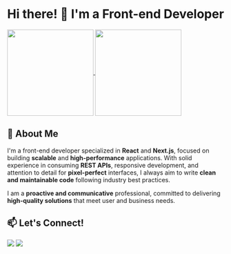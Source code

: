 # Hi there! 👋 I'm a Front-end Developer

<div>
<a href="https://github.com/anuraghazra/github-readme-stats">
  <img height=200 align="center" src="https://github-readme-stats.vercel.app/api?username=restlucas&theme=tokyonight&rank_icon=github" />
</a>
<a href="https://github.com/anuraghazra/convoychat">
  <img height=200 align="center" src="https://github-readme-stats.vercel.app/api/top-langs?username=restlucas&layout=compact&theme=tokyonight&langs_count=8&card_width=220" />
</a>
</div>

## 🚀 About Me
I'm a front-end developer specialized in **React** and **Next.js**, focused on building **scalable** and **high-performance** applications. With solid experience in consuming **REST APIs**, responsive development, and attention to detail for **pixel-perfect** interfaces, I always aim to write **clean and maintainable code** following industry best practices.

I am a **proactive and communicative** professional, committed to delivering **high-quality solutions** that meet user and business needs.

## 📫 Let's Connect!
<div>  
  <a href = "mailto:restlucas.dev@gmail.com"><img src="https://img.shields.io/badge/-Gmail-%23333?style=for-the-badge&logo=gmail&logoColor=white" target="_blank"></a>
  <a href="https://www.linkedin.com/in/restlucas" target="_blank"><img src="https://img.shields.io/badge/-LinkedIn-%230077B5?style=for-the-badge&logo=linkedin&logoColor=white" target="_blank"></a> 
</div>
